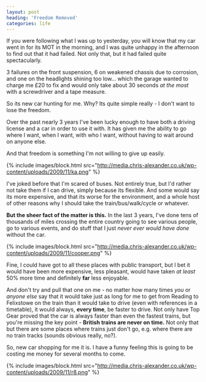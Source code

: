 ```yaml
---
layout: post
heading: 'Freedom Removed'
categories: life
---
```


If you were following what I was up to yesterday, you will know that my car went in for its MOT in the morning, and I was quite unhappy in the afternoon to find out that it had failed. Not only that, but it had failed quite spectacularly.

3 failures on the front suspension, 6 on weakened chassis due to corrosion, and one on the headlights shining too low... which the garage wanted to charge me £20 to fix and would only take about 30 seconds *at the most* with a screwdriver and a tape measure.

So its new car hunting for me. Why? Its quite simple really - I don't want to lose the freedom.

Over the past nearly 3 years I've been lucky enough to have both a driving license and a car in order to use it with. It has given me the ability to go where I want, when I want, with who I want, without having to wait around on anyone else.

And that freedom is something I'm not willing to give up easily.

{% include images/block.html src="http://media.chris-alexander.co.uk/wp-content/uploads/2009/11/ka.png" %}

I've joked before that I'm scared of buses. Not entirely true, but I'd rather not take them if I can drive, simply because its flexible. And some would say its more expensive, and that its worse for the environment, and a whole host of other reasons why I should take the train/bus/walk/cycle or whatever.

**But the sheer fact of the matter is this.** In the last 3 years, I've done tens of thousands of miles crossing the entire country going to see various people, go to various events, and do stuff that I just *never ever would have done* without the car.

{% include images/block.html src="http://media.chris-alexander.co.uk/wp-content/uploads/2009/11/cooper.png" %}

Fine, I could have got to all these places with public transport, but I bet it would have been more expensive, less pleasant, would have taken *at least* 50% more time and definitely **far** less enjoyable.

And don't try and pull that one on me - no matter how many times *you* or *anyone else* say that it would take just as long for me to get from Reading to Felixstowe on the train than it would take to drive (even with references in a timetable), it would always, **every time**, be faster to drive. Not only have Top Gear proved that the car is always faster than even the fastest trains, but you're missing the key point - **British trains are never on time.** Not only that but there are some places where trains just don't go, e.g. where there are no train tracks (sounds obvious really, no?).

So, new car shopping for me it is. I have a funny feeling this is going to be costing me money for several months to come.

{% include images/block.html src="http://media.chris-alexander.co.uk/wp-content/uploads/2009/11/r8.png" %}
